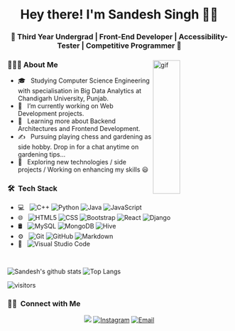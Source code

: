 <h1 align="center">Hey there! I'm Sandesh Singh 👩‍💼 </h1>
<h3 align="center">🚀 Third Year Undergrad | Front-End Developer | Accessibility-Tester | Competitive Programmer 🚀</h3>
<div>
<img width = "35%" align="right" alt="gif" height="300px" src="https://media.giphy.com/media/fwbZnTftCXVocKzfxR/giphy.gif" />
<div align="left"> 
  <h3> 👨🏻‍💻 About Me </h3>

  
  - 🎓 &nbsp; Studying Computer Science Engineering with specialisation in Big Data Analytics at Chandigarh University, Punjab.
  - 💼 &nbsp; I’m currently working on Web Development projects.
  - 🌱 &nbsp; Learning more about Backend Architectures and Frontend Development.
  - ✍️ &nbsp; Pursuing playing chess and gardening as side hobby. Drop in for a chat anytime on gardening tips...
  - 💪 &nbsp; Exploring new technologies / side projects / Working on enhancing my skills 😃
</div> 
</div>

<h3> 🛠 &nbsp;Tech Stack</h3>

- 💻 &nbsp;
  ![C++](https://img.shields.io/badge/-C++-333333?style=flat&logo=C%2B%2B&logoColor=00599C)
  ![Python](https://img.shields.io/badge/-Python-333333?style=flat&logo=python)
  ![Java](https://img.shields.io/badge/-Java-333333?style=flat&logo=Java&logoColor=007396)
  <!-- ![C](https://img.shields.io/badge/c-%2300599C.svg?style=for-the-badge&logo=c&logoColor=white) -->
  ![JavaScript](https://img.shields.io/badge/-JavaScript-333333?style=flat&logo=javascript)
  <!-- ![TypeScript](https://img.shields.io/badge/typescript-%23007ACC.svg?style=for-the-badge&logo=typescript&logoColor=white) -->
- 🌐 &nbsp;
  ![HTML5](https://img.shields.io/badge/-HTML5-333333?style=flat&logo=HTML5)
  ![CSS](https://img.shields.io/badge/-CSS-333333?style=flat&logo=CSS3&logoColor=1572B6)
  ![Bootstrap](https://img.shields.io/badge/-Bootstrap-333333?style=flat&logo=bootstrap&logoColor=563D7C)
  <!-- ![Node.js](https://img.shields.io/badge/-Node.js-333333?style=flat&logo=node.js) -->
  ![React](https://img.shields.io/badge/-React-333333?style=flat&logo=react)
  ![Django](https://img.shields.io/badge/-Django-333333?style=flat&logo=django)
  <!-- ![Redux](https://img.shields.io/badge/redux-%23593d88.svg?style=for-the-badge&logo=redux&logoColor=white) -->
- 🛢 &nbsp;
  ![MySQL](https://img.shields.io/badge/-MySQL-333333?style=flat&logo=mysql)
  ![MongoDB](https://img.shields.io/badge/-MongoDB-333333?style=flat&logo=mongodb)
  ![Hive](https://img.shields.io/badge/-Hive-333333?style=flat&logo=hive)
- ⚙️ &nbsp;
  ![Git](https://img.shields.io/badge/-Git-333333?style=flat&logo=git)
  ![GitHub](https://img.shields.io/badge/-GitHub-333333?style=flat&logo=github)
  ![Markdown](https://img.shields.io/badge/-Markdown-333333?style=flat&logo=markdown)
- 🔧 &nbsp;
  ![Visual Studio Code](https://img.shields.io/badge/-Visual%20Studio%20Code-333333?style=flat&logo=visual-studio-code&logoColor=007ACC)
  <!-- ![Android Studio](https://img.shields.io/badge/Android%20Studio-3DDC84.svg?style=for-the-badge&logo=android-studio&logoColor=white) -->
  <!-- ![Sublime Text](https://img.shields.io/badge/sublime_text-%23575757.svg?style=for-the-badge&logo=sublime-text&logoColor=important) -->

<br/>


![Sandesh's github stats](https://github-readme-stats.vercel.app/api?username=Sandeshsingh27&show_icons=true&hide=stars,issues&theme=gruvbox)
![Top Langs](https://github-readme-stats.vercel.app/api/top-langs/?username=Sandeshsingh27&layout=compact&theme=gruvbox)

![visitors](https://visitor-badge.glitch.me/badge?page_id=Sandeshsingh27.Sandeshsingh27&left_color=green&right_color=red)

<h3> 🤝🏻 &nbsp;Connect with Me </h3>

<p align="center">
<a href="https://www.linkedin.com/in/sandesh-singh-64290719a/"><img src="https://img.shields.io/badge/linkedin-%230077B5.svg?style=for-the-badge&logo=linkedin&logoColor=white"></a>
<a href="https://www.instagram.com/sandesh._.singh/"><img alt="Instagram" src="https://img.shields.io/badge/Instagram--blue?style=flat-square&logo=instagram"></a>
<a href="mailto:sandehsingh295@gmail.com"><img alt="Email" src="https://img.shields.io/badge/Email-blue?style=flat-square&logo=gmail"></a>
</p>
